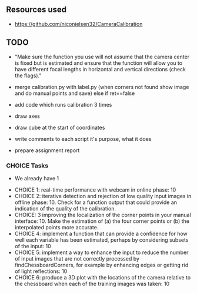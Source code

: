 ## Resources used

* https://github.com/niconielsen32/CameraCalibration

## TODO

* "Make sure the function you use will not assume that the camera center is fixed but is estimated and ensure that the function will allow you to have different focal lengths in horizontal and vertical directions (check the flags)."

* merge calibration.py with label.py (when corners not found show image and do manual points and save) else if ret==false
* add code which runs calibration 3 times

* draw axes
* draw cube at the start of coordinates

* write comments to each script it's purpose, what it does
* prepare assignment report


### CHOICE Tasks

* We already have 1

- CHOICE 1: real-time performance with webcam in online phase: 10
- CHOICE 2: iterative detection and rejection of low quality input images in offline phase: 10. Check for a function output that could provide an indication of the quality of the calibration.
- CHOICE: 3 improving the localization of the corner points in your manual interface: 10. Make the estimation of (a) the four corner points or (b) the interpolated points more accurate.
- CHOICE 4: implement a function that can provide a confidence for how well each variable has been estimated, perhaps by considering subsets of the input: 10
- CHOICE 5: implement a way to enhance the input to reduce the number of input images that are not correctly processed by findChessboardCorners, for example by enhancing edges or getting rid of light reflections: 10
- CHOICE 6: produce a 3D plot with the locations of the camera relative to the chessboard when each of the training images was taken: 10
